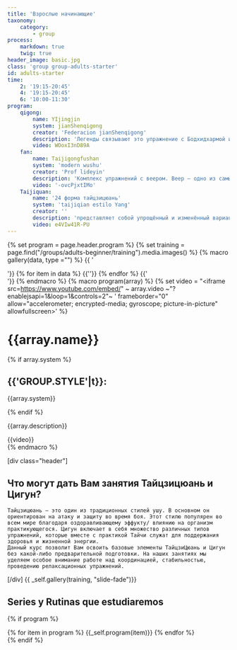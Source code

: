 ```yaml
---
title: 'Взрослые начинающие'
taxonomy:
    category:
        - group
process:
    markdown: true
    twig: true
header_image: basic.jpg
class: 'group group-adults-starter'
id: adults-starter
time:
    2: '19:15-20:45'
    4: '19:15-20:45'
    6: '10:00-11:30'
program:
    qigong:
        name: YIjingjin
        system: jianShenqigong
        creator: 'Federacion jianShenqigong'
        description: 'Легенды связывают это упражнение с Бодхидхармой или Дамо, 28-м патриархом буддизма Махаяны. Данный комплекс состоит из 12-ти очень простых в выполнении упражнений, которые воздействуют на фасции, мышцы, сухожилия и кости, укрепляя их на физическом уровне, а также обеспечивая энергетический баланс, что приносит эмоциональное и душевное спокойствие.'
        video: WOoxI3nD89A
    fan:
        name: Taijigongfushan
        system: 'modern wushu'
        creator: 'Prof lideyin'
        description: 'Комплекс упражнений с веером. Веер – одно из самых универсальных оружий в ушу. Этот современный комплекс представляет собой сочетание базовых элементов из таких известных стилей ушу как Шаолинцюань, Тайцзицюань, Багуачжан, а также элементы искусства владения коротким и длинным оружием. Таким образом, этот уникальный компекс'
        video: '-ovcPjxtIMo'
    Taijiquan:
        name: '24 форма тайцзицюань'
        system: 'taijiqian estilo Yang'
        creator: ''
        description: 'представляет собой упрощённый и изменённый вариант тайцзицюань, разработанный Министерством спорта КНР в 1956 году. Данный комплекс формальных упражнений (таолу) состоит из 24-х движений, поэтому и называется "24 форма тайцзицюань"..'
        video: e4VIw41R-PU
---
```


{% set program = page.header.program %}
{% set  training = page.find("/groups/adults-beginner/training").media.images() %}
{% macro gallery(data, type ="") %}
{{ '<div class="gallery '~ type ~' ">'}}
{% for item in data %}
{{'<img src="'~item.cache.url()~'" alt="">'}}
{% endfor %}
{{'</div>'}}
{% endmacro %}
{% macro program(array) %}
  {% set video = "<iframe src=https://www.youtube.com/embed/" ~ array.video ~"?enablejsapi=1&loop=1&controls=2"~ ' frameborder="0" allow="accelerometer; encrypted-media; gyroscope; picture-in-picture" allowfullscreen></iframe>' %}
  <div class="program-item">
    <div class="description">
      <h1>{{array.name}}</h1>
    {% if array.system %}
    <div class="system">
      <h2>{{'GROUP.STYLE'|t}}:</h2>
      <p>{{array.system}}</p>
    </div>
  {% endif %}
      <p>{{array.description}}</p>
    </div>
    <div class="video">
    {{video}}
    </div>
  </div>
{% endmacro %}

[div class="header"]
## Что могут дать Вам занятия Тайцзицюань и Цигун?
    Тайцзицюань – это один из традиционных стилей ушу. В основном он ориентирован на атаку и защиту во время боя. Этот стилю популярен во всем мире благодаря оздоравливающему эффукту/ влиянию на организм практикующегося. Цигун включает в себя множество различных типов упражнений, которые вместе с практикой Тайчи служат для поддержания здоровья и жизненной энергии.
    Данный курс позволит Вам освоить базовые элементы ТайцзиЦюань и Цигун без какой-либо предварительной подготовки. На наших занятиях мы уделяем особое внимание работе над координацией, стабильностью, проведению релаксационных упражнений.

[/div]
{{ _self.gallery(training, "slide-fade")}}
## Series y Rutinas que estudiaremos
{% if program %}
<div class="program">
  <div class="menu">
  </div>
  <div class="vertical-slide">
    {% for item in program %}
      {{_self.program(item)}}
    {% endfor %}
  </div>
</div>
{% endif %}
